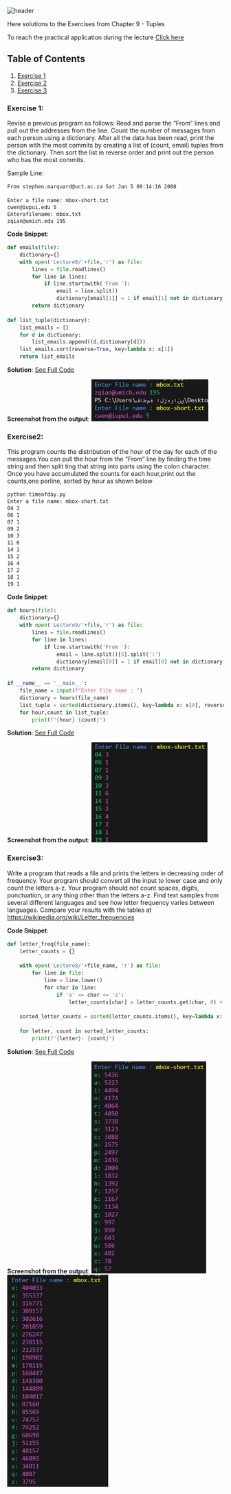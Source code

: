 ![header](https://capsule-render.vercel.app/api?type=waving&height=300&color=gradient&customColorList=25&text=Exercises%20of%20Chapter%209&fontSize=61&animation=twinkling)

Here solutions to the Exercises from Chapter 9 - Tuples

To reach the practical application during the lecture [Click here](https://github.com/FatimaALzahrani/Advanced-Programming-in-AI/blob/main/Lecture9/practical.ipynb)

## Table of Contents

1. [Exercise 1](#ex1)
2. [Exercise 2](#ex2)
3. [Exercise 3](#ex3)

### Exercise 1: <a name="ex1"></a>

Revise a previous program as follows: Read and parse the “From” lines and pull out the addresses from the line. Count the number of messages from each person using a dictionary.
After all the data has been read, print the person with the most commits by creating a list of (count, email) tuples from the dictionary.
Then sort the list in reverse order and print out the person who has the most commits.

Sample Line:

    From stephen.marquard@uct.ac.za Sat Jan 5 09:14:16 2008

    Enter a file name: mbox-short.txt
    cwen@iupui.edu 5
    Enterafilename: mbox.txt
    zqian@umich.edu 195

**Code Snippet**:

```python
def emails(file):
    dictionary={}
    with open('Lecture8/'+file,'r') as file:
        lines = file.readlines()
        for line in lines:
            if line.startswith('From '):
                email = line.split()
                dictionary[email[1]] = 1 if email[1] not in dictionary else dictionary[email[1]]+1
        return dictionary

def list_tuple(dictionary):
    list_emails = []
    for d in dictionary:
        list_emails.append((d,dictionary[d]))
    list_emails.sort(reverse=True, key=lambda x: x[1])
    return list_emails
```

**Solution**: [See Full Code](https://github.com/FatimaALzahrani/Advanced-Programming-in-AI/blob/main/Lecture9/Exercise1.py)

**Screenshot from the output**:
![alt text](https://github.com/FatimaALzahrani/Advanced-Programming-in-AI/blob/main/Lecture9/Screenshots/image.png)

### Exercise2: <a name="ex2"></a>

This program counts the distribution of the hour of the day for each of the messages.You can pull the hour from the “From” line by finding the time
string and then split ting that string into parts using the colon character. Once you have accumulated the counts for each hour,print out the counts,one perline, sorted by hour as shown below

    python timeofday.py
    Enter a file name: mbox-short.txt
    04 3
    06 1
    07 1
    09 2
    10 3
    11 6
    14 1
    15 2
    16 4
    17 2
    18 1
    19 1

**Code Snippet**:

```python
def hours(file):
    dictionary={}
    with open('Lecture9/'+file,'r') as file:
        lines = file.readlines()
        for line in lines:
            if line.startswith('From '):
                email = line.split()[5].split(':')
                dictionary[email[0]] = 1 if email[0] not in dictionary else dictionary[email[0]]+1
        return dictionary

if __name__ == '__main__':
    file_name = input(f"Enter File name : ")
    dictionary = hours(file_name)
    list_tuple = sorted(dictionary.items(), key=lambda x: x[0], reverse=False)
    for hour,count in list_tuple:
        print(f"{hour} {count}")
```

**Solution**: [See Full Code](https://github.com/FatimaALzahrani/Advanced-Programming-in-AI/blob/main/Lecture9/Exercise2.py)

**Screenshot from the output**:
![alt text](https://github.com/FatimaALzahrani/Advanced-Programming-in-AI/blob/main/Lecture9/Screenshots/image-1.png)

### Exercise3: <a name="ex3"></a>

Write a program that reads a file and prints the letters in decreasing order of frequency.
Your program should convert all the input to lower case and only count the letters a-z.
Your program should not count spaces, digits, punctuation, or any thing other than the letters a-z.
Find text samples from several different languages and see how letter frequency varies between languages.
Compare your results with the tables at https://wikipedia.org/wiki/Letter_frequencies

**Code Snippet**:

```python
def letter_freq(file_name):
    letter_counts = {}

    with open('Lecture8/'+file_name, 'r') as file:
        for line in file:
            line = line.lower()
            for char in line:
                if 'a' <= char <= 'z':
                    letter_counts[char] = letter_counts.get(char, 0) + 1

    sorted_letter_counts = sorted(letter_counts.items(), key=lambda x: x[1], reverse=True)

    for letter, count in sorted_letter_counts:
        print(f"{letter}: {count}")
```

**Solution**: [See Full Code](https://github.com/FatimaALzahrani/Advanced-Programming-in-AI/blob/main/Lecture9/Exercise3.py)

**Screenshot from the output**:
![alt text](https://github.com/FatimaALzahrani/Advanced-Programming-in-AI/blob/main/Lecture9/Screenshots/image-2.png)
![alt text](https://github.com/FatimaALzahrani/Advanced-Programming-in-AI/blob/main/Lecture9/Screenshots/image-3.png)
